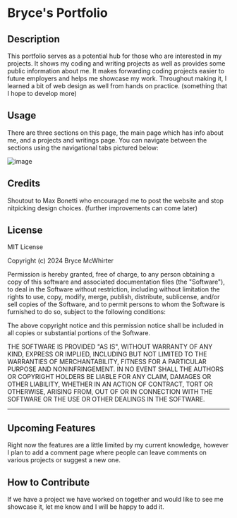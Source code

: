 # Bryce's Portfolio

## Description

This portfolio serves as a potential hub for those who are interested in my projects. It shows my coding and writing projects as well as provides some public information about me.
It makes forwarding coding projects easier to future employers and helps me showcase my work. Throughout making it, I learned a bit of web design as well from hands on practice. (something that I hope to develop more)

## Usage

There are three sections on this page, the main page which has info about me, and a projects and writings page. You can navigate between the sections using the navigational tabs pictured below:


![image](https://github.com/TheDorkTrain/aboutme/assets/164428791/dfbb479a-c666-436b-b45d-f12de6d7ca21)


## Credits

Shoutout to Max Bonetti who encouraged me to post the website and stop nitpicking design choices. (further improvements can come later)

## License

MIT License

Copyright (c) 2024 Bryce McWhirter

Permission is hereby granted, free of charge, to any person obtaining a copy
of this software and associated documentation files (the "Software"), to deal
in the Software without restriction, including without limitation the rights
to use, copy, modify, merge, publish, distribute, sublicense, and/or sell
copies of the Software, and to permit persons to whom the Software is
furnished to do so, subject to the following conditions:

The above copyright notice and this permission notice shall be included in all
copies or substantial portions of the Software.

THE SOFTWARE IS PROVIDED "AS IS", WITHOUT WARRANTY OF ANY KIND, EXPRESS OR
IMPLIED, INCLUDING BUT NOT LIMITED TO THE WARRANTIES OF MERCHANTABILITY,
FITNESS FOR A PARTICULAR PURPOSE AND NONINFRINGEMENT. IN NO EVENT SHALL THE
AUTHORS OR COPYRIGHT HOLDERS BE LIABLE FOR ANY CLAIM, DAMAGES OR OTHER
LIABILITY, WHETHER IN AN ACTION OF CONTRACT, TORT OR OTHERWISE, ARISING FROM,
OUT OF OR IN CONNECTION WITH THE SOFTWARE OR THE USE OR OTHER DEALINGS IN THE
SOFTWARE.

---

## Upcoming Features

Right now the features are a little limited by my current knowledge, however I plan to add a comment page where people can leave comments on various projects or suggest a new one.

## How to Contribute

If we have a project we have worked on together and would like to see me showcase it, let me know and I will be happy to add it.
